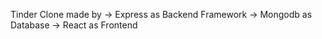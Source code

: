Tinder Clone made by
  -> Express as Backend Framework
  -> Mongodb as Database
  -> React as Frontend
